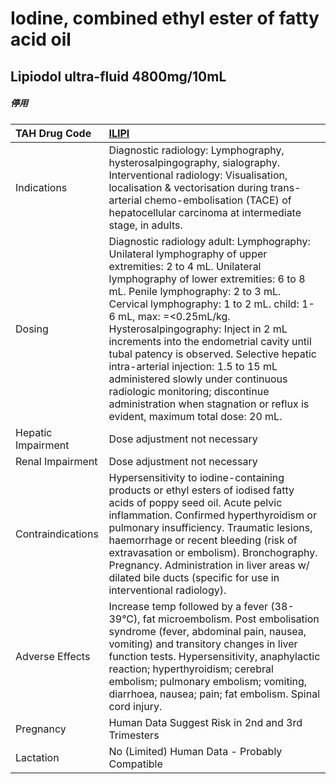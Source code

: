 # Iodine, combined ethyl ester of fatty acid oil

## Lipiodol ultra-fluid 4800mg/10mL

##### 停用

| TAH Drug Code      | [ILIPI](https://www.tahsda.org.tw/drugs/hissearch.php?drug_code=ILIPI)                                                                                                                                                                                                                                                                                                                                                                                                                                                                                                                        |
|:-------------------|:----------------------------------------------------------------------------------------------------------------------------------------------------------------------------------------------------------------------------------------------------------------------------------------------------------------------------------------------------------------------------------------------------------------------------------------------------------------------------------------------------------------------------------------------------------------------------------------------|
| Indications        | Diagnostic radiology: Lymphography, hysterosalpingography, sialography. Interventional radiology: Visualisation, localisation & vectorisation during trans-arterial chemo-embolisation (TACE) of hepatocellular carcinoma at intermediate stage, in adults.                                                                                                                                                                                                                                                                                                                                   |
| Dosing             | Diagnostic radiology adult: Lymphography: Unilateral lymphography of upper extremities: 2 to 4 mL. Unilateral lymphography of lower extremities: 6 to 8 mL. Penile lymphography: 2 to 3 mL. Cervical lymphography: 1 to 2 mL. child: 1-6 mL, max: =<0.25mL/kg. Hysterosalpingography: Inject in 2 mL increments into the endometrial cavity until tubal patency is observed. Selective hepatic intra-arterial injection: 1.5 to 15 mL administered slowly under continuous radiologic monitoring; discontinue administration when stagnation or reflux is evident, maximum total dose: 20 mL. |
| Hepatic Impairment | Dose adjustment not necessary                                                                                                                                                                                                                                                                                                                                                                                                                                                                                                                                                                 |
| Renal Impairment   | Dose adjustment not necessary                                                                                                                                                                                                                                                                                                                                                                                                                                                                                                                                                                 |
| Contraindications  | Hypersensitivity to iodine-containing products or ethyl esters of iodised fatty acids of poppy seed oil. Acute pelvic inflammation. Confirmed hyperthyroidism or pulmonary insufficiency. Traumatic lesions, haemorrhage or recent bleeding (risk of extravasation or embolism). Bronchography. Pregnancy. Administration in liver areas w/ dilated bile ducts (specific for use in interventional radiology).                                                                                                                                                                                |
| Adverse Effects    | Increase temp followed by a fever (38-39°C), fat microembolism. Post embolisation syndrome (fever, abdominal pain, nausea, vomiting) and transitory changes in liver function tests. Hypersensitivity, anaphylactic reaction; hyperthyroidism; cerebral embolism; pulmonary embolism; vomiting, diarrhoea, nausea; pain; fat embolism. Spinal cord injury.                                                                                                                                                                                                                                    |
| Pregnancy          | Human Data Suggest Risk in 2nd and 3rd Trimesters                                                                                                                                                                                                                                                                                                                                                                                                                                                                                                                                             |
| Lactation          | No (Limited) Human Data - Probably Compatible                                                                                                                                                                                                                                                                                                                                                                                                                                                                                                                                                 |


